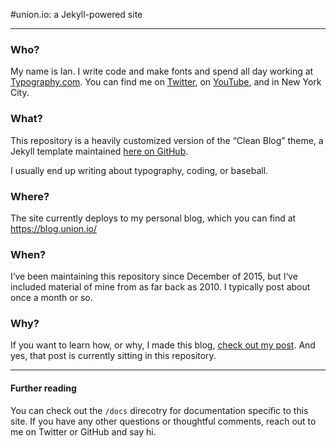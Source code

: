 #union.io: a Jekyll-powered site

***

### Who?
My name is Ian. I write code and make fonts and spend all day working at [Typography.com](http://www.typography.com/). You can find me on [Twitter](https://twitter.com/union_io), on [YouTube](https://youtube.com/c/ianm), and in New York City.

### What?
This repository is a heavily customized version of the “Clean Blog” theme, a Jekyll template maintained [here on GitHub](https://github.com/IronSummitMedia/startbootstrap-clean-blog-jekyll).

I usually end up writing about typography, coding, or baseball.

### Where?
The site currently deploys to my personal blog, which you can find at https://blog.union.io/

### When?
I‘ve been maintaining this repository since December of 2015, but I‘ve included material of mine from as far back as 2010. I typically post about once a month or so.

### Why?
If you want to learn how, or why, I made this blog, [check out my post](http://blog.union.io/code/2015/12/06/how-to-make-this-website/). And yes, that post is currently sitting in this repository.

***

#### Further reading

You can check out the `/docs` direcotry for documentation specific to this site. If you have any other questions or thoughtful comments, reach out to me on Twitter or GitHub and say hi.

